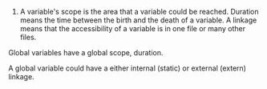 1) A variable's scope is the area that a variable could be
reached. Duration means the time between the birth and the death of a variable. A
linkage means that the accessibility of a variable is in one file or
many other files.

Global variables have a global scope, duration.

A global variable could have a either internal (static) or external
(extern) linkage. 
